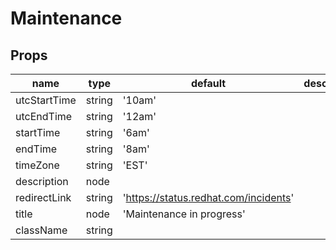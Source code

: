 # Maintenance

## Props

|name|type|default|description|
|----|----|-------|-----------|
|utcStartTime|string|'10am'||
|utcEndTime|string|'12am'||
|startTime|string|'6am'||
|endTime|string|'8am'||
|timeZone|string|'EST'||
|description|node|||
|redirectLink|string|'https://status.redhat.com/incidents'||
|title|node|'Maintenance in progress'||
|className|string|||


